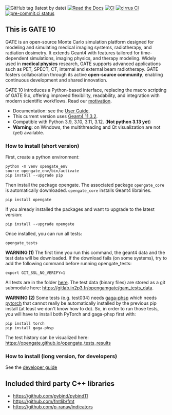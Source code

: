 ![GitHub tag (latest by date)](https://img.shields.io/github/v/tag/OpenGATE/opengate?logo=github)
[![Read the Docs](https://img.shields.io/readthedocs/opengate-python/master?logo=read-the-docs&style=plastic)](https://opengate-python.readthedocs.io/)
[![CI](https://github.com/OpenGATE/opengate/actions/workflows/main.yml/badge.svg)](https://github.com/OpenGATE/opengate/actions/workflows/main.yml)
[![cirrus CI](https://api.cirrus-ci.com/github/OpenGATE/opengate.svg)](https://cirrus-ci.com/github/OpenGATE/opengate)
[![pre-commit.ci status](https://results.pre-commit.ci/badge/github/OpenGATE/opengate/master.svg)](https://results.pre-commit.ci/latest/github/OpenGATE/opengate/master)

## This is GATE 10

GATE is an open-source Monte Carlo simulation platform designed for modeling and simulating medical imaging systems, radiotherapy, and radiation dosimetry. It extends Geant4 with features tailored for time-dependent simulations, imaging physics, and therapy modeling. Widely used in **medical physics** research, GATE supports advanced applications such as PET, SPECT, CT, internal and external beam radiotherapy. GATE fosters collaboration through its active **open-source community**, enabling continuous development and shared innovation.

GATE 10 introduces a Python-based interface, replacing the macro scripting of GATE 9.x, offering improved flexibility, readability, and integration with modern scientific workflows. Read our [motivation](https://opengate-python.readthedocs.io/en/master/user_guide/user_guide_intro.html).

- Documentation: see the [User Guide](https://opengate-python.readthedocs.io/en/master/user_guide/index.html).
- This current version uses [Geant4 11.3.2](https://geant4.web.cern.ch).
- Compatible with Python 3.9, 3.10, 3.11, 3.12. (**Not python 3.13 yet**)
- **Warning**: on Windows, the multithreading and Qt visualization are not (yet) available.

### How to install (short version)

First, create a python environment:

```
python -m venv opengate_env
source opengate_env/bin/activate
pip install --upgrade pip
```

Then install the package opengate. The associated package ```opengate_core``` is automatically downloaded. ```opengate_core``` installs Geant4 librairies.

```
pip install opengate
```

If you already installed the packages and want to upgrade to the latest version:

```
pip install --upgrade opengate
```

Once installed, you can run all tests:

````
opengate_tests
````

**WARNING (1)** The first time you run this command, the geant4 data and the test data will be downloaded. If the download fails (on some systems), try to add the following command before running opengate_tests:

````
export GIT_SSL_NO_VERIFY=1
````

All tests are in the folder [here](https://github.com/OpenGATE/opengate/tree/master/opengate/tests/src). The test data (binary files) are stored as a git submodule here: https://gitlab.in2p3.fr/opengamgate/gam_tests_data.

**WARNING (2)** Some tests (e.g. test034) needs [gaga-phsp](https://github.com/dsarrut/gaga-phsp) which needs [pytorch](https://pytorch.org/) that cannot really be automatically installed by the previous pip install (at least we don't know how to do). So, in order to run those tests, you will have to install both PyTorch and gaga-phsp first with:

````
pip install torch
pip install gaga-phsp
````

The test history can be visualized here: https://opengate.github.io/opengate_tests_results

### How to install (long version, for developers)

See the [developer guide](https://opengate-python.readthedocs.io/en/master/developer_guide/index.html#installation-for-developers)


## Included third party C++ libraries

- https://github.com/pybind/pybind11
- https://github.com/fmtlib/fmt
- https://github.com/p-ranav/indicators
